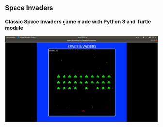## Space Invaders

### Classic Space Invaders game made with Python 3 and Turtle module

![alt-text](example.png)